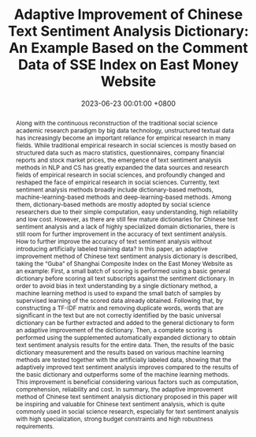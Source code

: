 ---
title:          "Adaptive Improvement of Chinese Text Sentiment Analysis Dictionary: An Example Based on the Comment Data of SSE Index on East Money Website"
date:           2023-06-23 00:01:00 +0800
selected:       false
pub:            "BEng in Computer Science thesis"
# pub_pre:        "Submitted to "
# pub_post:       'Under review.'
# pub_last:       ' <span class="badge badge-pill badge-publication badge-success">Spotlight</span>'
# pub_date:       "2023"

abstract: >-
  Along with the continuous reconstruction of the traditional social science academic research paradigm by big data technology, unstructured textual data has increasingly become an important reliance for empirical research in many fields. While traditional empirical research in social sciences is mostly based on structured data such as macro statistics, questionnaires, company financial reports and stock market prices, the emergence of text sentiment analysis methods in NLP and CS has greatly expanded the data sources and research fields of empirical research in social sciences, and profoundly changed and reshaped the face of empirical research in social sciences. Currently, text sentiment analysis methods broadly include dictionary-based methods, machine-learning-based methods and deep-learning-based methods. Among them, dictionary-based methods are mostly adopted by social science researchers due to their simple computation, easy understanding, high reliability and low cost. However, as there are still few mature dictionaries for Chinese text sentiment analysis and a lack of highly specialized domain dictionaries, there is still room for further improvement in the accuracy of text sentiment analysis. How to further improve the accuracy of text sentiment analysis without introducing artificially labeled training data? In this paper, an adaptive improvement method of Chinese text sentiment analysis dictionary is described, taking the “Guba” of Shanghai Composite Index on the East Money Website as an example: First, a small batch of scoring is performed using a basic general dictionary before scoring all text subscripts against the sentiment dictionary. In order to avoid bias in text understanding by a single dictionary method, a machine learning method is used to expand the small batch of samples by supervised learning of the scored data already obtained. Following that, by constructing a TF-IDF matrix and removing duplicate words, words that are significant in the text but are not correctly identified by the basic universal dictionary can be further extracted and added to the general dictionary to form an adaptive improvement of the dictionary. Then, a complete scoring is performed using the supplemented automatically expanded dictionary to obtain text sentiment analysis results for the entire data. Then, the results of the basic dictionary measurement and the results based on various machine learning methods are tested together with the artificially labeled data, showing that the adaptively improved text sentiment analysis improves compared to the results of the basic dictionary and outperforms some of the machine learning methods. This improvement is beneficial considering various factors such as computation, comprehension, reliability and cost. In summary, the adaptive improvement method of Chinese text sentiment analysis dictionary proposed in this paper will be inspiring and valuable for Chinese text sentiment analysis, which is quite commonly used in social science research, especially for text sentiment analysis with high specialization, strong budget constraints and high robustness requirements.

cover:          /assets/images/covers/2023-3.jpg
authors:
  - Huabing Li
links:
---